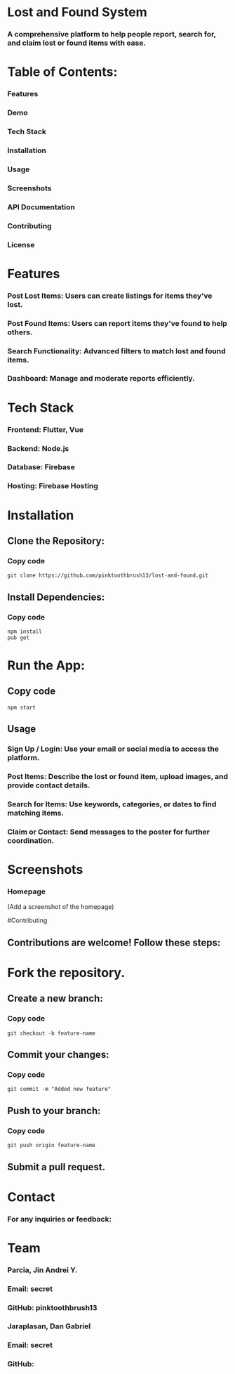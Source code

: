 # Lost and Found System
### A comprehensive platform to help people report, search for, and claim lost or found items with ease.

# Table of Contents:
### Features
### Demo
### Tech Stack
### Installation
### Usage
### Screenshots
### API Documentation
### Contributing
### License

# Features
### Post Lost Items: Users can create listings for items they’ve lost.
### Post Found Items: Users can report items they’ve found to help others.
### Search Functionality: Advanced filters to match lost and found items.
### Dashboard: Manage and moderate reports efficiently.

# Tech Stack
### Frontend: Flutter, Vue
### Backend: Node.js 
### Database: Firebase 
### Hosting: Firebase Hosting 

# Installation
## Clone the Repository:
### Copy code
`git clone https://github.com/pinktoothbrush13/lost-and-found.git`    
## Install Dependencies: 
### Copy code
`npm install`  
`pub get`

# Run the App:
## Copy code
`npm start`  
## Usage
### Sign Up / Login: Use your email or social media to access the platform.
### Post Items: Describe the lost or found item, upload images, and provide contact details.
### Search for Items: Use keywords, categories, or dates to find matching items.
### Claim or Contact: Send messages to the poster for further coordination.

# Screenshots
### Homepage
(Add a screenshot of the homepage)

#Contributing
## Contributions are welcome! Follow these steps:

# Fork the repository.
## Create a new branch:
### Copy code
`git checkout -b feature-name`  
## Commit your changes:
### Copy code
`git commit -m "Added new feature"  `
## Push to your branch:
### Copy code
`git push origin feature-name ` 
## Submit a pull request.

# Contact
### For any inquiries or feedback:

# Team
### Parcia, Jin Andrei Y.
### Email: secret
### GitHub: pinktoothbrush13

### Jaraplasan, Dan Gabriel
### Email: secret
### GitHub: 

